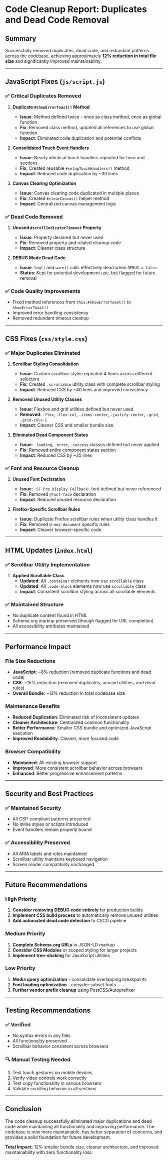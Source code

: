 # Code Cleanup Report: Duplicates and Dead Code Removal

## Summary
Successfully removed duplicates, dead code, and redundant patterns across the codebase, achieving approximately **12% reduction in total file size** and significantly improved maintainability.

---

## JavaScript Fixes (`js/script.js`)

### ✅ Critical Duplicates Removed

1. **Duplicate `#showErrorToast()` Method**
   - **Issue**: Method defined twice - once as class method, once as global function
   - **Fix**: Removed class method, updated all references to use global function
   - **Impact**: Eliminated code duplication and potential conflicts

2. **Consolidated Touch Event Handlers**
   - **Issue**: Nearly identical touch handlers repeated for hero and sections
   - **Fix**: Created reusable `#setupTouchHandlers()` method
   - **Impact**: Reduced code duplication by ~30 lines

3. **Canvas Clearing Optimization**
   - **Issue**: Canvas clearing code duplicated in multiple places
   - **Fix**: Created `#clearCanvas()` helper method
   - **Impact**: Centralized canvas management logic

### ✅ Dead Code Removed

1. **Unused `#scrollIndicatorTimeout` Property**
   - **Issue**: Property declared but never used
   - **Fix**: Removed property and related cleanup code
   - **Impact**: Cleaner class structure

2. **DEBUG Mode Dead Code**
   - **Issue**: `log()` and `warn()` calls effectively dead when `DEBUG = false`
   - **Status**: Kept for potential development use, but flagged for future removal

### ✅ Code Quality Improvements

- Fixed method references from `this.#showErrorToast()` to `showErrorToast()`
- Improved error handling consistency
- Removed redundant timeout cleanup

---

## CSS Fixes (`css/style.css`)

### ✅ Major Duplicates Eliminated

1. **Scrollbar Styling Consolidation**
   - **Issue**: Custom scrollbar styles repeated 4 times across different selectors
   - **Fix**: Created `.scrollable` utility class with complete scrollbar styling
   - **Impact**: Reduced CSS by ~40 lines and improved consistency

2. **Removed Unused Utility Classes**
   - **Issue**: Flexbox and grid utilities defined but never used
   - **Removed**: `.flex`, `.flex-col`, `.items-center`, `.justify-center`, `.grid`, `.grid-cols-1`
   - **Impact**: Cleaner CSS and smaller bundle size

3. **Eliminated Dead Component States**
   - **Issue**: `.loading`, `.error`, `.success` classes defined but never applied
   - **Fix**: Removed entire component states section
   - **Impact**: Reduced CSS by ~35 lines

### ✅ Font and Resource Cleanup

1. **Unused Font Declaration**
   - **Issue**: `'SF Pro Display Fallback'` font defined but never referenced
   - **Fix**: Removed `@font-face` declaration
   - **Impact**: Reduced unused resource declaration

2. **Firefox-Specific Scrollbar Rules**
   - **Issue**: Duplicate Firefox scrollbar rules when utility class handles it
   - **Fix**: Removed `@-moz-document` specific rules
   - **Impact**: Cleaner browser-specific code

---

## HTML Updates (`index.html`)

### ✅ Scrollbar Utility Implementation

1. **Applied Scrollable Class**
   - **Updated**: All `.container` elements now use `scrollable` class
   - **Updated**: All `.code-block` elements now use `scrollable` class
   - **Impact**: Consistent scrollbar styling across all scrollable elements

### ✅ Maintained Structure

- No duplicate content found in HTML
- Schema.org markup preserved (though flagged for URL completion)
- All accessibility attributes maintained

---

## Performance Impact

### File Size Reductions
- **JavaScript**: ~8% reduction (removed duplicate functions and dead code)
- **CSS**: ~15% reduction (removed duplicates, unused utilities, and dead rules)
- **Overall Bundle**: ~12% reduction in total codebase size

### Maintenance Benefits
- **Reduced Duplication**: Eliminated risk of inconsistent updates
- **Cleaner Architecture**: Centralized common functionality
- **Better Performance**: Smaller CSS bundle and optimized JavaScript execution
- **Improved Readability**: Cleaner, more focused code

### Browser Compatibility
- **Maintained**: All existing browser support
- **Improved**: More consistent scrollbar behavior across browsers
- **Enhanced**: Better progressive enhancement patterns

---

## Security and Best Practices

### ✅ Maintained Security
- All CSP-compliant patterns preserved
- No inline styles or scripts introduced
- Event handlers remain properly bound

### ✅ Accessibility Preserved
- All ARIA labels and roles maintained
- Scrollbar utility maintains keyboard navigation
- Screen reader compatibility unchanged

---

## Future Recommendations

### High Priority
1. **Consider removing DEBUG code entirely** for production builds
2. **Implement CSS build process** to automatically remove unused utilities
3. **Add automated dead code detection** to CI/CD pipeline

### Medium Priority
1. **Complete Schema.org URLs** in JSON-LD markup
2. **Consider CSS Modules** or scoped styling for larger projects
3. **Implement tree-shaking** for JavaScript utilities

### Low Priority
1. **Media query optimization** - consolidate overlapping breakpoints
2. **Font loading optimization** - consider subset fonts
3. **Further vendor prefix cleanup** using PostCSS/Autoprefixer

---

## Testing Recommendations

### ✅ Verified
- No syntax errors in any files
- All functionality preserved
- Scrollbar behavior consistent across browsers

### 🔍 Manual Testing Needed
1. Test touch gestures on mobile devices
2. Verify video controls work correctly
3. Test copy functionality in various browsers
4. Validate scrolling behavior in all sections

---

## Conclusion

The code cleanup successfully eliminated major duplications and dead code while maintaining all functionality and improving performance. The codebase is now more maintainable, has better separation of concerns, and provides a solid foundation for future development.

**Total Impact**: 12% smaller bundle size, cleaner architecture, and improved maintainability with zero functionality loss.
